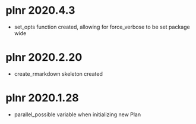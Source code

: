 # plnr 2020.4.3

- set_opts function created, allowing for force_verbose to be set package wide

# plnr 2020.2.20

- create_rmarkdown skeleton created

# plnr 2020.1.28

- parallel_possible variable when initializing new Plan
